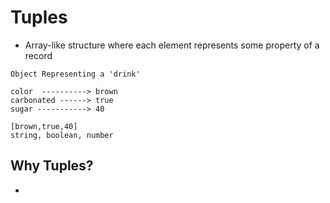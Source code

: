 # Tuples

- Array-like structure where each element represents some property of a record

```
Object Representing a 'drink'

color  ----------> brown
carbonated ------> true
sugar -----------> 40

[brown,true,40]
string, boolean, number
```

## Why Tuples?
- 